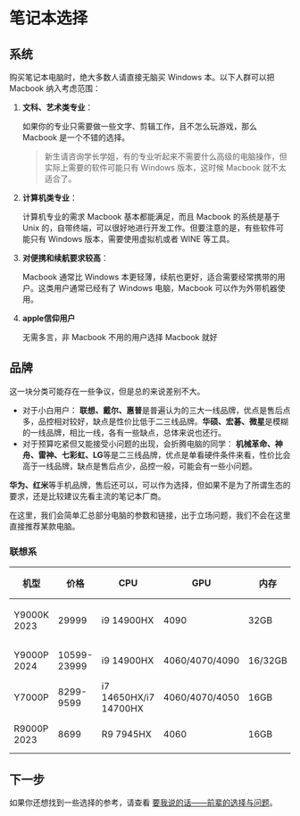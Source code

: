 # 笔记本选择

## 系统

购买笔记本电脑时，绝大多数人请直接无脑买 Windows 本。以下人群可以把 Macbook 纳入考虑范围：

1. **文科、艺术类专业**：

    如果你的专业只需要做一些文字、剪辑工作，且不怎么玩游戏，那么 Macbook 是一个不错的选择。

    > 新生请咨询学长学姐，有的专业听起来不需要什么高级的电脑操作，但实际上需要的软件可能只有 Windows 版本，这时候 Macbook 就不太适合了。

2. **计算机类专业**：

    计算机专业的需求 Macbook 基本都能满足，而且 Macbook 的系统是基于 Unix 的，自带终端，可以很好地进行开发工作。但要注意的是，有些软件可能只有 Windows 版本，需要使用虚拟机或者 WINE 等工具。

3. **对便携和续航要求较高**：

    Macbook 通常比 Windows 本更轻薄，续航也更好，适合需要经常携带的用户。这类用户通常已经有了 Windows 电脑，Macbook 可以作为外带机器使用。

4. **apple信仰用户**

    无需多言，非 Macbook 不用的用户选择 Macbook 就好

## 品牌

这一块分类可能存在一些争议，但是总的来说差别不大。

- 对于小白用户：
    **联想、戴尔、惠普**是普遍认为的三大一线品牌，优点是售后点多，品控相对较好，缺点是性价比低于二三线品牌。**华硕、宏碁、微星**是模糊的一线品牌，相比一线，各有一些缺点，总体来说也还行。
- 对于预算吃紧但又能接受小问题的出现，会折腾电脑的同学：
    **机械革命、神舟、雷神、七彩虹、LG**等是二三线品牌，优点是单看硬件条件来看，性价比会高于一线品牌，缺点是售后点少，品控一般，可能会有一些小问题。

**华为、红米**等手机品牌，售后还可以，可以作为选择，但如果不是为了所谓生态的要求，还是比较建议先看主流的笔记本厂商。

在这里，我们会简单汇总部分电脑的参数和链接，出于立场问题，我们不会在这里直接推荐某款电脑。

### 联想系

| 机型 | 价格 | CPU | GPU | 内存 | 硬盘 | 屏幕 | 链接 | 备注 |
| --- | --- | --- | --- | --- | --- | --- | --- | --- |
| Y9000K 2023 | 29999 | i9 14900HX | 4090 | 32GB | 1T | 2.5k 240Hz 100%sRGB | [京东](https://item.jd.com/10090150945181.html) | 好但贵 |
| Y9000P 2024 | 10599-23999 | i9 14900HX | 4060/4070/4090 | 16/32GB | 1T | 2.5k 240Hz 100%sRGB | [京东](https://item.jd.com/100091011062.html) |  |
| Y7000P | 8299-9599 | i7 14650HX/i7 14700HX | 4060/4070/4050 | 16GB | 1T | 2.5k 165Hz 100%sRGB | [京东](https://3.cn/-1Z443ch) |  |
| R9000P 2023 | 8699 | R9 7945HX | 4060 | 16GB | 1T | 2.5k 240Hz 100%sRGB | [京东](https://3.cn/-1Z443ch) |  |

## 下一步

如果你还想找到一些选择的参考，请查看 [要我说的话——前辈的选择与问题](pages/_eldership.md)。
